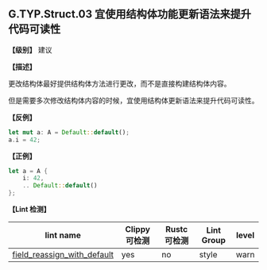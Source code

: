 ## G.TYP.Struct.03  宜使用结构体功能更新语法来提升代码可读性

**【级别】** 建议

**【描述】**

更改结构体最好提供结构体方法进行更改，而不是直接构建结构体内容。

但是需要多次修改结构体内容的时候，宜使用结构体更新语法来提升代码可读性。

**【反例】**

```rust
let mut a: A = Default::default();
a.i = 42;
```

**【正例】**

```rust
let a = A {
    i: 42,
    .. Default::default()
};
```

**【Lint 检测】**

| lint name                                                    | Clippy 可检测 | Rustc 可检测 | Lint Group | level |
| ------------------------------------------------------------ | ------------- | ------------ | ---------- | ----- |
| [field_reassign_with_default](https://rust-lang.github.io/rust-clippy/master/#field_reassign_with_default) | yes           | no           | style      | warn  |


